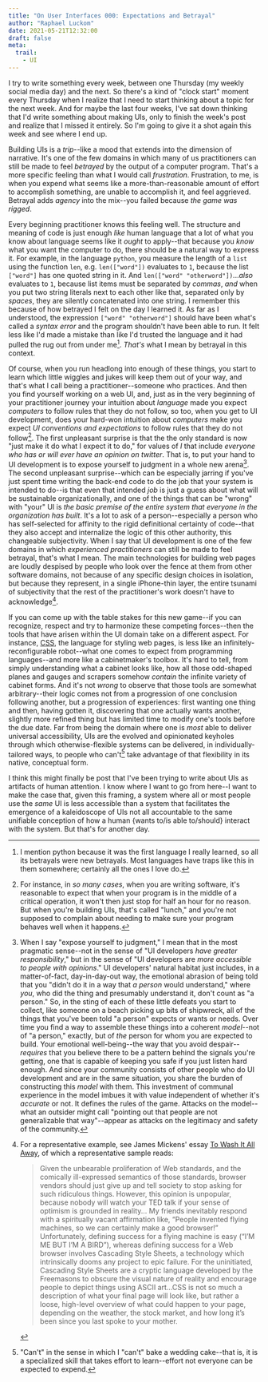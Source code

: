 ```yaml
---
title: "On User Interfaces 000: Expectations and Betrayal"
author: "Raphael Luckom"
date: 2021-05-21T12:32:00
draft: false
meta:
  trail:
    - UI
---
```


I try to write something every week, between one Thursday (my weekly social media day) and the next. So there's
a kind of "clock start" moment every Thursday when I realize that I need to start thinking about a topic for the next week.
And for maybe the last four weeks, I've sat down thinking that I'd write something about making UIs, only to finish the
week's post and realize that I missed it entirely. So I'm going to give it a shot again this week and see where I end up.

Building UIs is a _trip_--like a mood that extends into the dimension of narrative. It's one of the few domains in
which many of us practitioners can still be made to feel _betrayed_ by the output of a computer program. That's a
more specific feeling than what I would call  _frustration_. Frustration, to me, is when you expend what seems like a
more-than-reasonable amount of effort to accomplish something, are unable to accomplish it, and feel aggrieved.
Betrayal adds _agency_ into the mix--you failed because _the game was rigged_.

Every beginning practitioner knows this feeling well. The structure and meaning of code is just enough _like_ human
language that a lot of what you know about language seems like it _ought_ to apply--that because you _know_ what you want
the computer to do, there should be a natural way to express it. For example, in the language `python`, you measure the length of a `list`
using the function `len`, e.g. `len(["word"])` evaluates to `1`, because the list `["word"]` has one quoted string in it. And 
`len(["word" "otherword"])`..._also_ evaluates to `1`, because list items must be separated by _commas_, _and_ when you put two string literals
next to each other like that, separated only by _spaces_, they are silently concatenated into one string. I remember this
because of how betrayed I felt on the day I learned it. As far as I understood, the expression `["word" "otherword"]` should have been
what's called a _syntax error_ and the program shouldn't have been able to run. It felt less like I'd made a mistake than like
I'd trusted the language and it had pulled the rug out from under me[^1]. _That's_ what I mean by betrayal in this context.

Of course, when you run headlong into enough of these things, you start to learn which little wiggles and jukes will keep them out of your way, 
and that's what I call being a practitioner--someone who practices. And then you find yourself working on a web UI, and, just as in the very 
beginning of your practitioner journey your intuition about _language_ made you expect _computers_ to follow rules that they do not follow, so too, 
when you get to UI development, does your hard-won intuition  about _computers_ make you expect _UI conventions and expectations_ to follow rules
that they do not follow[^2]. The first unpleasant surprise is that the the only standard is now "just make it do what I expect it to do," for values
of _I_ that include _everyone who has or will ever have an opinion on twitter_. That is, to put your hand to UI development is to expose yourself
to judgment in a whole new arena[^3]. The second unpleasant surprise--which can be especially jarring if you've just spent time writing the back-end
code to do the job that your system is intended to do--is that even that intended _job_ is just a guess about what will be sustainable organizationally,
and one of the things that can be "wrong" with "your" UI is _the basic premise of the entire system that everyone in the organization has built_.
It's a lot to ask of a person--especially a person who has self-selected for affinity to the rigid definitional certainty of code--that they also
accept and internalize the logic of this other authority, this changeable subjectivity. When I say that UI development is one of the few domains
in which _experienced practitioners_ can still be made to feel betrayal, that's what I mean. The main technologies for building web pages are loudly despised
by people who look over the fence at them from other software domains, not because of any specific design choices in isolation, but because they represent,
in a single iPhone-thin layer, the entire tsunami of subjectivity that the rest of the practitioner's work doesn't have to acknowledge[^4]. 

If you can come up with the table stakes for this new game--if you can recognize, respect and try to harmonize these competing forces--then the
tools that have arisen within the UI domain take on a different aspect. For instance, [CSS](https://en.wikipedia.org/wiki/CSS), the language for styling web pages,
is less like an infinitely-reconfigurable robot--what one comes to expect from programming languages--and more like a cabinetmaker's toolbox. 
It's hard to tell, from simply understanding what a cabinet looks like, how all those odd-shaped planes and gauges and scrapers somehow
_contain_ the infinite variety of cabinet forms. And it's not _wrong_ to observe that those tools are somewhat arbitrary--their logic comes not
from a progression of one conclusion following another, but a progression of experiences: first wanting one thing and then, having 
gotten it, discovering that one actually wants another, slightly more refined thing but has limited time to modify one's tools before the due date. 
Far from being the domain where one is _most_ able to deliver universal accessibility, UIs are the evolved and opinionated keyholes through which otherwise-flexible
systems can be delivered, in individually-tailored ways, to people who can't[^5] take advantage of that flexibility in its native, conceptual form.

I think this might finally be post that I've been trying to write about UIs as artifacts of human attention. I know where I want to go from here--I
want to make the case that, given this framing, a system where all or most people use the _same_ UI is less accessible than a system that
facilitates the emergence of a kaleidoscope of UIs not all accountable to the same unifiable conception of how a human {wants to/is able to/should}
interact with the system. But that's for another day.

[^1]: I mention python because it was the first language I really learned, so all its betrayals were new betrayals. Most languages
      have traps like this in them somewhere; certainly all the ones I love do.

[^2]: For instance, in _so many cases_, when you are writing software, it's reasonable to expect that when your program is in the middle of a critical 
      operation, it won't then just stop for half an hour for no reason. But when you're building UIs, that's called "lunch," and you're 
      not supposed to complain about needing to make sure your program behaves well when it happens.

[^3]: When I say "expose yourself to judgment," I mean that in the most pragmatic sense--not in the sense of "UI developers _have greater responsibility_,"
      but in the sense of "UI developers are _more accessible to people with opinions_." UI developers' natural habitat just includes,
      in a matter-of-fact, day-in-day-out way, the emotional abrasion of being told that you "didn't do it in a way that _a person_ would understand,"
      where _you_, who did the thing and presumably understand it, don't count as "a person." So, in the sting of each of these little defeats you start
      to collect, like someone on a beach picking up bits of shipwreck, all of the things that you've been told "a person" expects or wants or needs. 
      Over time you find a way to assemble these things into a coherent _model_--not of "a person," exactly, but of _the_ person for whom you are 
      expected to build. Your emotional well-being--the way that you avoid despair--_requires_ that you believe there to be a pattern behind the signals
      you're getting, one that is capable of keeping you safe if you just listen hard enough. And since your community consists of other people who do
      UI development and are in the same situation, you share the burden of constructing this _model_ with them. This investment of communal experience
      in the model imbues it with value independent of whether it's _accurate_ or not. It defines the rules of the game. Attacks on the model--what
      an outsider might call "pointing out that people are not generalizable that way"--appear as attacks on the legitimacy and safety of the community.

[^4]: For a representative example, see James Mickens' essay [To Wash It All Away](https://scholar.harvard.edu/files/mickens/files/towashitallaway.pdf), of which
      a representative sample reads:

      >  Given the unbearable proliferation of Web standards, and the comically ill-expressed semantics of those standards, browser vendors should just 
      >  give up and tell society to stop asking for such ridiculous things. However, this opinion is unpopular, because nobody will watch your TED talk
      >  if your sense of optimism is grounded in reality... My friends inevitably respond with a spiritually vacant affirmation like, “People invented
      >  flying machines, so we can certainly make a good browser!” Unfortunately, defining success for a flying machine is easy (“I’M ME BUT I’M A BIRD”), 
      >  whereas defining success for a Web browser involves Cascading Style Sheets, a technology which intrinsically dooms any project to epic failure.
      >  For the uninitiated, Cascading Style Sheets are a cryptic language developed by the Freemasons to obscure the visual nature of reality and encourage
      >  people to depict things using ASCII art...CSS is not so much a description of what your final page will look like, but rather a loose, high-level
      >  overview of what could happen to your page, depending on the weather, the stock market, and how long it’s been since you last spoke to your mother.

[^5]: "Can't" in the sense in which I "can't" bake a wedding cake--that is, it is a specialized skill that takes effort to learn--effort not everyone 
      can be expected to expend.
